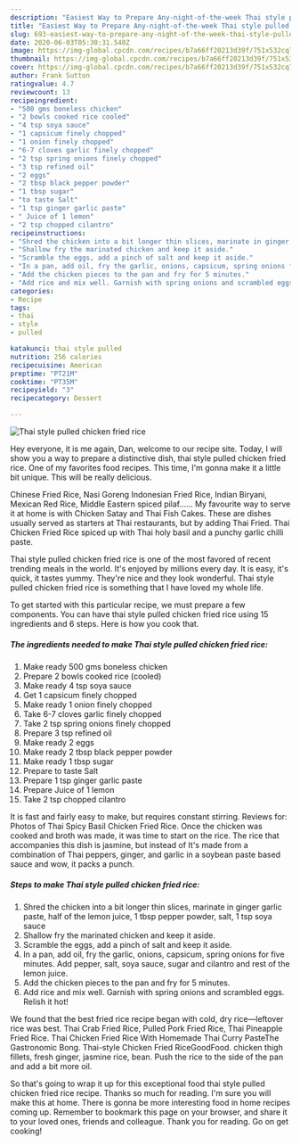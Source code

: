 ```yaml
---
description: "Easiest Way to Prepare Any-night-of-the-week Thai style pulled chicken fried rice"
title: "Easiest Way to Prepare Any-night-of-the-week Thai style pulled chicken fried rice"
slug: 693-easiest-way-to-prepare-any-night-of-the-week-thai-style-pulled-chicken-fried-rice
date: 2020-06-03T05:30:31.540Z
image: https://img-global.cpcdn.com/recipes/b7a66ff20213d39f/751x532cq70/thai-style-pulled-chicken-fried-rice-recipe-main-photo.jpg
thumbnail: https://img-global.cpcdn.com/recipes/b7a66ff20213d39f/751x532cq70/thai-style-pulled-chicken-fried-rice-recipe-main-photo.jpg
cover: https://img-global.cpcdn.com/recipes/b7a66ff20213d39f/751x532cq70/thai-style-pulled-chicken-fried-rice-recipe-main-photo.jpg
author: Frank Sutton
ratingvalue: 4.7
reviewcount: 13
recipeingredient:
- "500 gms boneless chicken"
- "2 bowls cooked rice cooled"
- "4 tsp soya sauce"
- "1 capsicum finely chopped"
- "1 onion finely chopped"
- "6-7 cloves garlic finely chopped"
- "2 tsp spring onions finely chopped"
- "3 tsp refined oil"
- "2 eggs"
- "2 tbsp black pepper powder"
- "1 tbsp sugar"
- "to taste Salt"
- "1 tsp ginger garlic paste"
- " Juice of 1 lemon"
- "2 tsp chopped cilantro"
recipeinstructions:
- "Shred the chicken into a bit longer thin slices, marinate in ginger garlic paste, half of the lemon juice, 1 tbsp pepper powder, salt, 1 tsp soya sauce"
- "Shallow fry the marinated chicken and keep it aside."
- "Scramble the eggs, add a pinch of salt and keep it aside."
- "In a pan, add oil, fry the garlic, onions, capsicum, spring onions for five minutes. Add pepper, salt, soya sauce, sugar and cilantro and rest of the lemon juice."
- "Add the chicken pieces to the pan and fry for 5 minutes."
- "Add rice and mix well. Garnish with spring onions and scrambled eggs. Relish it hot!"
categories:
- Recipe
tags:
- thai
- style
- pulled

katakunci: thai style pulled 
nutrition: 256 calories
recipecuisine: American
preptime: "PT21M"
cooktime: "PT35M"
recipeyield: "3"
recipecategory: Dessert

---
```



![Thai style pulled chicken fried rice](https://img-global.cpcdn.com/recipes/b7a66ff20213d39f/751x532cq70/thai-style-pulled-chicken-fried-rice-recipe-main-photo.jpg)

Hey everyone, it is me again, Dan, welcome to our recipe site. Today, I will show you a way to prepare a distinctive dish, thai style pulled chicken fried rice. One of my favorites food recipes. This time, I'm gonna make it a little bit unique. This will be really delicious.

Chinese Fried Rice, Nasi Goreng Indonesian Fried Rice, Indian Biryani, Mexican Red Rice, Middle Eastern spiced pilaf…… My favourite way to serve it at home is with Chicken Satay and Thai Fish Cakes. These are dishes usually served as starters at Thai restaurants, but by adding Thai Fried. Thai Chicken Fried Rice spiced up with Thai holy basil and a punchy garlic chilli paste.

Thai style pulled chicken fried rice is one of the most favored of recent trending meals in the world. It's enjoyed by millions every day. It is easy, it's quick, it tastes yummy. They're nice and they look wonderful. Thai style pulled chicken fried rice is something that I have loved my whole life.


To get started with this particular recipe, we must prepare a few components. You can have thai style pulled chicken fried rice using 15 ingredients and 6 steps. Here is how you cook that.

<!--inarticleads1-->

##### The ingredients needed to make Thai style pulled chicken fried rice:

1. Make ready 500 gms boneless chicken
1. Prepare 2 bowls cooked rice (cooled)
1. Make ready 4 tsp soya sauce
1. Get 1 capsicum finely chopped
1. Make ready 1 onion finely chopped
1. Take 6-7 cloves garlic finely chopped
1. Take 2 tsp spring onions finely chopped
1. Prepare 3 tsp refined oil
1. Make ready 2 eggs
1. Make ready 2 tbsp black pepper powder
1. Make ready 1 tbsp sugar
1. Prepare to taste Salt
1. Prepare 1 tsp ginger garlic paste
1. Prepare  Juice of 1 lemon
1. Take 2 tsp chopped cilantro


It is fast and fairly easy to make, but requires constant stirring. Reviews for: Photos of Thai Spicy Basil Chicken Fried Rice. Once the chicken was cooked and broth was made, it was time to start on the rice. The rice that accompanies this dish is jasmine, but instead of It&#39;s made from a combination of Thai peppers, ginger, and garlic in a soybean paste based sauce and wow, it packs a punch. 

<!--inarticleads2-->

##### Steps to make Thai style pulled chicken fried rice:

1. Shred the chicken into a bit longer thin slices, marinate in ginger garlic paste, half of the lemon juice, 1 tbsp pepper powder, salt, 1 tsp soya sauce
1. Shallow fry the marinated chicken and keep it aside.
1. Scramble the eggs, add a pinch of salt and keep it aside.
1. In a pan, add oil, fry the garlic, onions, capsicum, spring onions for five minutes. Add pepper, salt, soya sauce, sugar and cilantro and rest of the lemon juice.
1. Add the chicken pieces to the pan and fry for 5 minutes.
1. Add rice and mix well. Garnish with spring onions and scrambled eggs. Relish it hot!


We found that the best fried rice recipe began with cold, dry rice—leftover rice was best. Thai Crab Fried Rice, Pulled Pork Fried Rice, Thai Pineapple Fried Rice. Thai Chicken Fried Rice With Homemade Thai Curry PasteThe Gastronomic Bong. Thai-style Chicken Fried RiceGoodFood. chicken thigh fillets, fresh ginger, jasmine rice, bean. Push the rice to the side of the pan and add a bit more oil. 

So that's going to wrap it up for this exceptional food thai style pulled chicken fried rice recipe. Thanks so much for reading. I'm sure you will make this at home. There is gonna be more interesting food in home recipes coming up. Remember to bookmark this page on your browser, and share it to your loved ones, friends and colleague. Thank you for reading. Go on get cooking!
